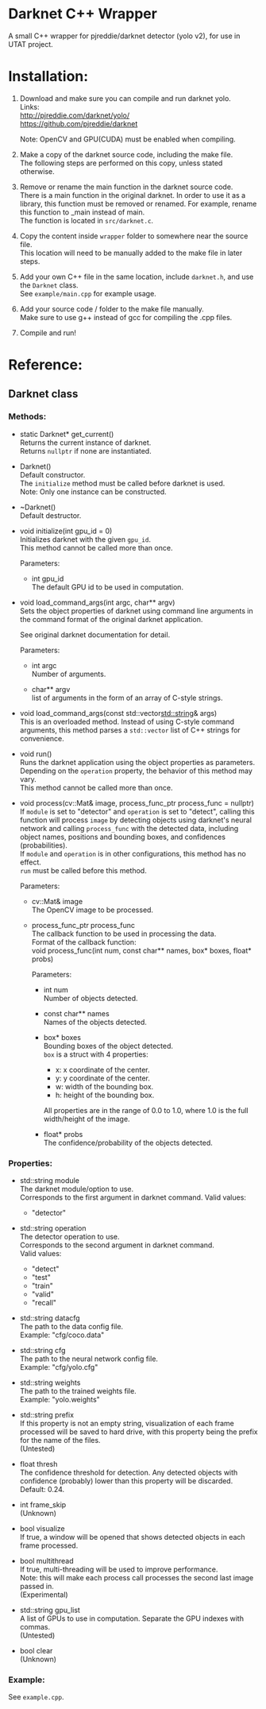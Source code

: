 # Darknet C++ Wrapper
A small C++ wrapper for pjreddie/darknet detector (yolo v2), for use in UTAT project.

# Installation:
1. Download and make sure you can compile and run darknet yolo. <br/>
	Links: <br/>
		http://pjreddie.com/darknet/yolo/ <br/>
		https://github.com/pjreddie/darknet
	
	Note: OpenCV and GPU(CUDA) must be enabled when compiling. <br/>
	
2. Make a copy of the darknet source code, including the make file. <br/>
	The following steps are performed on this copy, unless stated otherwise.

3. Remove or rename the main function in the darknet source code. <br/>
	There is a main function in the original darknet. In order to use it as a library, this function must be removed or renamed. For example, rename this function to _main instead of main. <br/>
	The function is located in `src/darknet.c`.

4. Copy the content inside `wrapper` folder to somewhere near the source file. <br/>
	This location will need to be manually added to the make file in later steps.
	
5. Add your own C++ file in the same location, include `darknet.h`, and use the `Darknet` class. <br/>
	See `example/main.cpp` for example usage.

6. Add your source code / folder to the make file manually. <br/>
	Make sure to use g++ instead of gcc for compiling the .cpp files.
	
7. Compile and run!

# Reference:
## Darknet class
### Methods:
* static Darknet* get_current() <br/>
	Returns the current instance of darknet. <br/>
	Returns `nullptr` if none are instantiated.
	
* Darknet() <br/>
	Default constructor. <br/>
	The `initialize` method must be called before darknet is used. <br/>
	Note: Only one instance can be constructed.
	
* ~Darknet() <br/>
	Default destructor.

* void initialize(int gpu_id = 0) <br/>
	Initializes darknet with the given `gpu_id`. <br/>
	This method cannot be called more than once.
	
	Parameters:
	* int gpu_id <br/>
		The default GPU id to be used in computation.

* void load_command_args(int argc, char** argv) <br/>
	Sets the object properties of darknet using command line arguments in the command format of the original darknet application.
	
	See original darknet documentation for detail.
		
	Parameters:
	* int argc <br/>
		Number of arguments.
		
	* char** argv <br/>
		list of arguments in the form of an array of C-style strings.

* void load_command_args(const std::vector<std::string>& args) <br/>
	This is an overloaded method. Instead of using C-style command arguments, this method parses a `std::vector` list of C++ strings for convenience.

* void run() <br/>
	Runs the darknet application using the object properties as parameters. <br/>
	Depending on the `operation` property, the behavior of this method may vary. <br/>
	This method cannot be called more than once.

* void process(cv::Mat& image, process_func_ptr process_func = nullptr) <br/>
	If `module` is set to "detector" and `operation` is set to "detect", calling this function will process `image` by detecting objects using darknet's neural network and calling `process_func` with the detected data, including object names, positions and bounding boxes, and confidences (probabilities). <br/>
	If `module` and `operation` is in other configurations, this method has no effect. <br/>
	`run` must be called before this method.
	
	Parameters:
	* cv::Mat& image <br/>
		The OpenCV image to be processed.
		
	* process_func_ptr process_func <br/>
		The callback function to be used in processing the data. <br/>
		Format of the callback function: <br/>
			void process_func(int num, const char** names, box* boxes, float* probs)
		
		Parameters:
		* int num <br/>
			Number of objects detected.
			
		* const char** names <br/>
			Names of the objects detected.
		
		* box* boxes <br/>
			Bounding boxes of the object detected. <br/>
			`box` is a struct with 4 properties:
			* x: x coordinate of the center.
			* y: y coordinate of the center.
			* w: width of the bounding box.
			* h: height of the bounding box.
			
			All properties are in the range of 0.0 to 1.0, where 1.0 is the full width/height of the image.
		
		* float* probs <br/>
			The confidence/probability of the objects detected.
	
### Properties:
* std::string module <br/>
	The darknet module/option to use. <br/>
	Corresponds to the first argument in darknet command.
	Valid values:
	* "detector"
	
* std::string operation <br/>
	The detector operation to use.  <br/>
	Corresponds to the second argument in darknet command. <br/>
	Valid values:
	* "detect"
	* "test"
	* "train"
	* "valid"
	* "recall"

* std::string datacfg <br/>
	The path to the data config file. <br/>
	Example: "cfg/coco.data"
	
* std::string cfg <br/>
	The path to the neural network config file. <br/>
	Example: "cfg/yolo.cfg"

* std::string weights <br/>
	The path to the trained weights file. <br/>
	Example: "yolo.weights"

* std::string prefix <br/>
	If this property is not an empty string, visualization of each frame processed will be saved to hard drive, with this property being the prefix for the name of the files. <br/>
	(Untested)

* float thresh <br/>
	The confidence threshold for detection. Any detected objects with confidence (probably) lower than this property will be discarded.  <br/>
	Default: 0.24.

* int frame_skip <br/>
	(Unknown)

* bool visualize <br/>
	If true, a window will be opened that shows detected objects in each frame processed.

* bool multithread <br/>
	If true, multi-threading will be used to improve performance. <br/>
	Note: this will make each process call processes the second last image passed in. <br/>
	(Experimental)

* std::string gpu_list <br/>
	A list of GPUs to use in computation. Separate the GPU indexes with commas. <br/>
	(Untested)

* bool clear <br/>
	(Unknown)

### Example:
See `example.cpp`.
